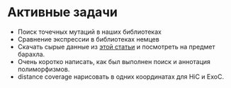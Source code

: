 # Активные задачи

* Поиск точечных мутаций в наших библиотеках
* Сравнение экспрессии в библиотеках немцев
* Скачать сырые данные из [этой статьи](https://www.sciencedirect.com/science/article/pii/S1046202318304778?via%3Dihub#ec-research-data) и посмотреть на предмет барахла.
* Очень коротко написать, как был выполнен поиск и аннотация полиморфизмов.
* distance coverage нарисовать в одних координатах для HiC и ExoC.
